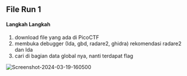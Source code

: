 ## File Run 1

#### Langkah Langkah

1. download file yang ada di PicoCTF
2. membuka debugger (Ida, gbd, radare2, ghidra) rekomendasi radare2 dan Ida
3. cari di bagian data global nya, nanti terdapat flag

<img src="https://i.ibb.co/G0LcKVW/Screenshot-2024-03-19-160500.png" alt="Screenshot-2024-03-19-160500">
